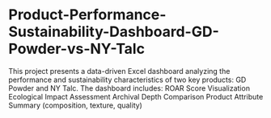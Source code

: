 # Product-Performance-Sustainability-Dashboard-GD-Powder-vs-NY-Talc
This project presents a data-driven Excel dashboard analyzing the performance and sustainability characteristics of two key products: GD Powder and NY Talc.  The dashboard includes:  ROAR Score Visualization  Ecological Impact Assessment  Archival Depth Comparison  Product Attribute Summary (composition, texture, quality)
